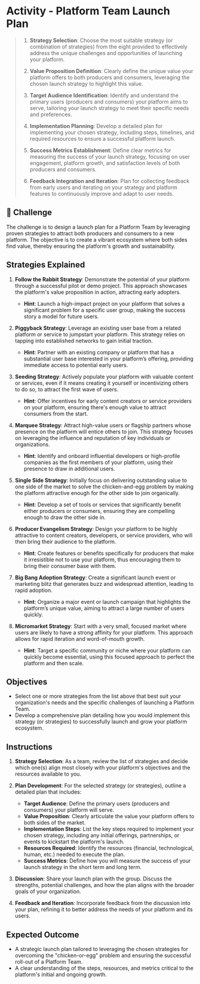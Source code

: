 # Activity - Platform Team Launch Plan

> 1. **Strategy Selection**: Choose the most suitable strategy (or combination of strategies) from the eight provided to effectively address the unique challenges and opportunities of launching your platform.
>
> 2. **Value Proposition Definition**: Clearly define the unique value your platform offers to both producers and consumers, leveraging the chosen launch strategy to highlight this value.
>
> 3. **Target Audience Identification**: Identify and understand the primary users (producers and consumers) your platform aims to serve, tailoring your launch strategy to meet their specific needs and preferences.
>
> 4. **Implementation Planning**: Develop a detailed plan for implementing your chosen strategy, including steps, timelines, and required resources to ensure a successful platform launch.
>
> 5. **Success Metrics Establishment**: Define clear metrics for measuring the success of your launch strategy, focusing on user engagement, platform growth, and satisfaction levels of both producers and consumers.
>
> 6. **Feedback Integration and Iteration**: Plan for collecting feedback from early users and iterating on your strategy and platform features to continuously improve and adapt to user needs.

## 🚨 Challenge

The challenge is to design a launch plan for a Platform Team by leveraging proven strategies to attract both producers and consumers to a new platform. The objective is to create a vibrant ecosystem where both sides find value, thereby ensuring the platform's growth and sustainability.

## Strategies Explained

1. **Follow the Rabbit Strategy**: Demonstrate the potential of your platform through a successful pilot or demo project. This approach showcases the platform's value proposition in action, attracting early adopters.
   - **Hint**: Launch a high-impact project on your platform that solves a significant problem for a specific user group, making the success story a model for future users.

2. **Piggyback Strategy**: Leverage an existing user base from a related platform or service to jumpstart your platform. This strategy relies on tapping into established networks to gain initial traction.
   - **Hint**: Partner with an existing company or platform that has a substantial user base interested in your platform’s offering, providing immediate access to potential early users.

3. **Seeding Strategy**: Actively populate your platform with valuable content or services, even if it means creating it yourself or incentivizing others to do so, to attract the first wave of users.
   - **Hint**: Offer incentives for early content creators or service providers on your platform, ensuring there's enough value to attract consumers from the start.

4. **Marquee Strategy**: Attract high-value users or flagship partners whose presence on the platform will entice others to join. This strategy focuses on leveraging the influence and reputation of key individuals or organizations.
   - **Hint**: Identify and onboard influential developers or high-profile companies as the first members of your platform, using their presence to draw in additional users.

5. **Single Side Strategy**: Initially focus on delivering outstanding value to one side of the market to solve the chicken-and-egg problem by making the platform attractive enough for the other side to join organically.
   - **Hint**: Develop a set of tools or services that significantly benefit either producers or consumers, ensuring they are compelling enough to draw the other side in.

6. **Producer Evangelism Strategy**: Design your platform to be highly attractive to content creators, developers, or service providers, who will then bring their audience to the platform.
   - **Hint**: Create features or benefits specifically for producers that make it irresistible not to use your platform, thus encouraging them to bring their consumer base with them.

7. **Big Bang Adoption Strategy**: Create a significant launch event or marketing blitz that generates buzz and widespread attention, leading to rapid adoption.
   - **Hint**: Organize a major event or launch campaign that highlights the platform’s unique value, aiming to attract a large number of users quickly.

8. **Micromarket Strategy**: Start with a very small, focused market where users are likely to have a strong affinity for your platform. This approach allows for rapid iteration and word-of-mouth growth.
   - **Hint**: Target a specific community or niche where your platform can quickly become essential, using this focused approach to perfect the platform and then scale.

## Objectives

- Select one or more strategies from the list above that best suit your organization's needs and the specific challenges of launching a Platform Team.
- Develop a comprehensive plan detailing how you would implement this strategy (or strategies) to successfully launch and grow your platform ecosystem.

## Instructions

1. **Strategy Selection**: As a team, review the list of strategies and decide which one(s) align most closely with your platform's objectives and the resources available to you.

2. **Plan Development**: For the selected strategy (or strategies), outline a detailed plan that includes:
   - **Target Audience**: Define the primary users (producers and consumers) your platform will serve.
   - **Value Proposition**: Clearly articulate the value your platform offers to both sides of the market.
   - **Implementation Steps**: List the key steps required to implement your chosen strategy, including any initial offerings, partnerships, or events to kickstart the platform's launch.
   - **Resources Required**: Identify the resources (financial, technological, human, etc.) needed to execute the plan.
   - **Success Metrics**: Define how you will measure the success of your launch strategy in the short term and long term.

3. **Discussion**: Share your launch plan with the group. Discuss the strengths, potential challenges, and how the plan aligns with the broader goals of your organization.

4. **Feedback and Iteration**: Incorporate feedback from the discussion into your plan, refining it to better address the needs of your platform and its users.

## Expected Outcome

- A strategic launch plan tailored to leveraging the chosen strategies for overcoming the "chicken-or-egg" problem and ensuring the successful roll-out of a Platform Team.
- A clear understanding of the steps, resources, and metrics critical to the platform's initial and ongoing growth.
